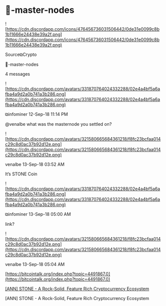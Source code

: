 # 🧱-master-nodes

![https://cdn.discordapp.com/icons/476456736031506442/0de31e0099c8b1b11666e24438e39a2f.png](https://cdn.discordapp.com/icons/476456736031506442/0de31e0099c8b1b11666e24438e39a2f.png)

Source⧉Crypto

🧱-master-nodes

4 messages

![https://cdn.discordapp.com/avatars/331870764024332288/02e4a4bf5a6afba4a9d2a0b741a3b286.png](https://cdn.discordapp.com/avatars/331870764024332288/02e4a4bf5a6afba4a9d2a0b741a3b286.png)

⧉infominer 12-Sep-18 11:14 PM

@venalbe what was the masternode you settled on?

![https://cdn.discordapp.com/avatars/321580665684361218/f8fc23bcfaa014c29c8d0ac37b92d12e.png](https://cdn.discordapp.com/avatars/321580665684361218/f8fc23bcfaa014c29c8d0ac37b92d12e.png)

venalbe 13-Sep-18 03:52 AM

It’s STONE Coin

![https://cdn.discordapp.com/avatars/331870764024332288/02e4a4bf5a6afba4a9d2a0b741a3b286.png](https://cdn.discordapp.com/avatars/331870764024332288/02e4a4bf5a6afba4a9d2a0b741a3b286.png)

⧉infominer 13-Sep-18 05:00 AM

link?

![https://cdn.discordapp.com/avatars/321580665684361218/f8fc23bcfaa014c29c8d0ac37b92d12e.png](https://cdn.discordapp.com/avatars/321580665684361218/f8fc23bcfaa014c29c8d0ac37b92d12e.png)

venalbe 13-Sep-18 05:04 AM

[https://bitcointalk.org/index.php?topic=4491867.0](https://bitcointalk.org/index.php?topic=4491867.0)

[[ANN] STONE - A Rock-Solid, Feature Rich Cryptocurrency Ecosystem](https://bitcointalk.org/index.php?topic=4491867.0)

[ANN] STONE - A Rock-Solid, Feature Rich Cryptocurrency Ecosystem